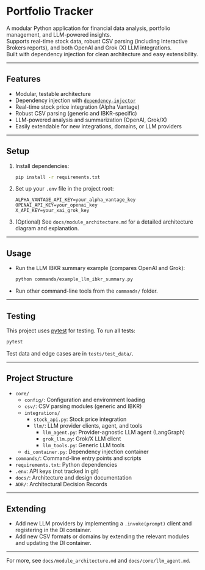 
# Portfolio Tracker

A modular Python application for financial data analysis, portfolio management, and LLM-powered insights.  
Supports real-time stock data, robust CSV parsing (including Interactive Brokers reports), and both OpenAI and Grok (X) LLM integrations.  
Built with dependency injection for clean architecture and easy extensibility.

---

## Features

- Modular, testable architecture
- Dependency injection with [`dependency-injector`](https://python-dependency-injector.ets-labs.org/)
- Real-time stock price integration (Alpha Vantage)
- Robust CSV parsing (generic and IBKR-specific)
- LLM-powered analysis and summarization (OpenAI, Grok/X)
- Easily extendable for new integrations, domains, or LLM providers

---

## Setup

1. Install dependencies:
   ```sh
   pip install -r requirements.txt
   ```
2. Set up your `.env` file in the project root:
   ```
   ALPHA_VANTAGE_API_KEY=your_alpha_vantage_key
   OPENAI_API_KEY=your_openai_key
   X_API_KEY=your_xai_grok_key
   ```
3. (Optional) See `docs/module_architecture.md` for a detailed architecture diagram and explanation.

---

## Usage

- Run the LLM IBKR summary example (compares OpenAI and Grok):
  ```sh
  python commands/example_llm_ibkr_summary.py
  ```
- Run other command-line tools from the `commands/` folder.

---

## Testing

This project uses [pytest](https://docs.pytest.org/) for testing. To run all tests:
```sh
pytest
```
Test data and edge cases are in `tests/test_data/`.

---

## Project Structure

- `core/`
  - `config/`: Configuration and environment loading
  - `csv/`: CSV parsing modules (generic and IBKR)
  - `integrations/`
    - `stock_api.py`: Stock price integration
    - `llm/`: LLM provider clients, agent, and tools
      - `llm_agent.py`: Provider-agnostic LLM agent (LangGraph)
      - `grok_llm.py`: Grok/X LLM client
      - `llm_tools.py`: Generic LLM tools
  - `di_container.py`: Dependency injection container
- `commands/`: Command-line entry points and scripts
- `requirements.txt`: Python dependencies
- `.env`: API keys (not tracked in git)
- `docs/`: Architecture and design documentation
- `ADR/`: Architectural Decision Records

---

## Extending

- Add new LLM providers by implementing a `.invoke(prompt)` client and registering in the DI container.
- Add new CSV formats or domains by extending the relevant modules and updating the DI container.

---

For more, see `docs/module_architecture.md` and `docs/core/llm_agent.md`.
